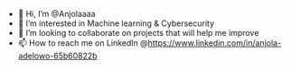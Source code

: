 - 👋 Hi, I’m @Anjolaaaa
- 👀 I’m interested in Machine learning & Cybersecurity
- 💞️ I’m looking to collaborate on projects that will help me improve 
- 📫 How to reach me on LinkedIn @https://www.linkedin.com/in/anjola-adelowo-65b60822b

<!---
Anjolaaaa/Anjolaaaa is a ✨ special ✨ repository because its `README.md` (this file) appears on your GitHub profile.
You can click the Preview link to take a look at your changes.
--->
